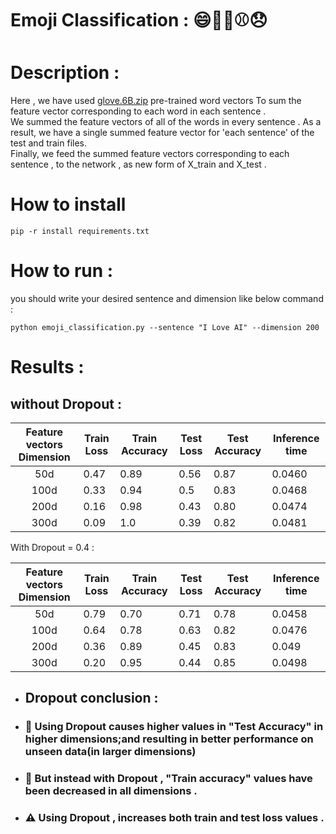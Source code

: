 # Emoji Classification : 😄🧡🍴⚾😞


# Description :
Here , we have used  [glove.6B.zip](https://nlp.stanford.edu/data/glove.6B.zip) pre-trained word vectors To sum the feature vector corresponding to each word in each sentence . <br/>
We summed the feature vectors of all of the words in every sentence .
As a result, we have a single summed feature vector for 'each sentence' of the test and train files. <br/>
Finally, we feed the summed feature vectors corresponding to each sentence , to the network , as new form of X_train and X_test .

# How to install 
```
pip -r install requirements.txt
```

# How to run :
you should write your desired sentence and dimension like below command :

```
python emoji_classification.py --sentence "I Love AI" --dimension 200  
```


# Results :

## without Dropout : 

| Feature vectors Dimension   | Train Loss  | Train Accuracy   | Test Loss  | Test Accuracy   | Inference time  |
| :-------------: | ------------- | ------------- | ------------- | ------------- | ------------- |
| 50d  | 0.47  | 0.89  | 0.56  | 0.87  | 0.0460   |
| 100d | 0.33  | 0.94  | 0.5   | 0.83  | 0.0468   |
| 200d | 0.16  | 0.98  | 0.43  | 0.80  | 0.0474   |
| 300d | 0.09  | 1.0   | 0.39  | 0.82  | 0.0481   |

 With Dropout = 0.4 :

| Feature vectors Dimension   | Train Loss  | Train Accuracy   | Test Loss  | Test Accuracy   |Inference time  |
| :-------------: | ------------- | ------------- | ------------- | ------------- |------------- |
| 50d  | 0.79  | 0.70  | 0.71  | 0.78  | 0.0458
| 100d | 0.64  | 0.78  | 0.63  | 0.82  | 0.0476
| 200d | 0.36  | 0.89  | 0.45  | 0.83  | 0.049
| 300d | 0.20  | 0.95  | 0.44  | 0.85  | 0.0498

+ ## Dropout conclusion :

+ ### 🔺 Using Dropout causes higher values in "Test Accuracy" in higher dimensions;and resulting in better performance on unseen data(in larger dimensions)  

+ ### 🔻 But instead with Dropout , "Train accuracy" values have been decreased in all dimensions . 

+ ### ⚠ Using Dropout , increases both train and test loss values .